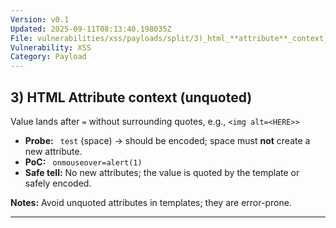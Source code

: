 ```yaml
---
Version: v0.1
Updated: 2025-09-11T08:13:40.198035Z
File: vulnerabilities/xss/payloads/split/3)_html_**attribute**_context_(unquoted).md
Vulnerability: XSS
Category: Payload
---
```

## 3) HTML **Attribute** context (unquoted)
Value lands after `=` without surrounding quotes, e.g., `<img alt=<HERE>>`

- **Probe:** ` test` (space) → should be encoded; space must **not** create a new attribute.
- **PoC:** ` onmouseover=alert(1)`
- **Safe tell:** No new attributes; the value is quoted by the template or safely encoded.

**Notes:** Avoid unquoted attributes in templates; they are error-prone.

---